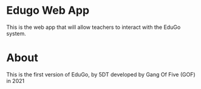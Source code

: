 # Edugo Web App

This is the web app that will allow teachers to interact with the EduGo system.

# About

This is the first version of EduGo, by 5DT developed by Gang Of Five (GOF) in 2021
